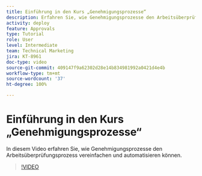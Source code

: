 ```yaml
---
title: Einführung in den Kurs „Genehmigungsprozesse“
description: Erfahren Sie, wie Genehmigungsprozesse den Arbeitsüberprüfungsprozess vereinfachen und automatisieren können.
activity: deploy
feature: Approvals
type: Tutorial
role: User
level: Intermediate
team: Technical Marketing
jira: KT-8961
doc-type: video
source-git-commit: 409147f9a62302d28e14b834981992a0421d4e4b
workflow-type: tm+mt
source-wordcount: '37'
ht-degree: 100%

---
```


# Einführung in den Kurs „Genehmigungsprozesse“

In diesem Video erfahren Sie, wie Genehmigungsprozesse den Arbeitsüberprüfungsprozess vereinfachen und automatisieren können.

>[!VIDEO](https://video.tv.adobe.com/v/335224/?quality=12&learn=on)
